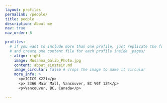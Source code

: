 ```yaml
---
layout: profiles
permalink: /people/
title: people
description: About me
nav: true
nav_order: 6

profiles:
  # if you want to include more than one profile, just replicate the following block
  # and create one content file for each profile inside _pages/
  - align: right
    image: Musanna_Galib_Photo.jpg
    content: about_einstein.md
    image_circular: false # crops the image to make it circular
    more_info: >
      <p>ICICS X221</p>
      <p> 2366 Main Mall, Vancouver, BC V6T 1Z4</p>
      <p>Vancouver, BC, Canada</p>

---
```

